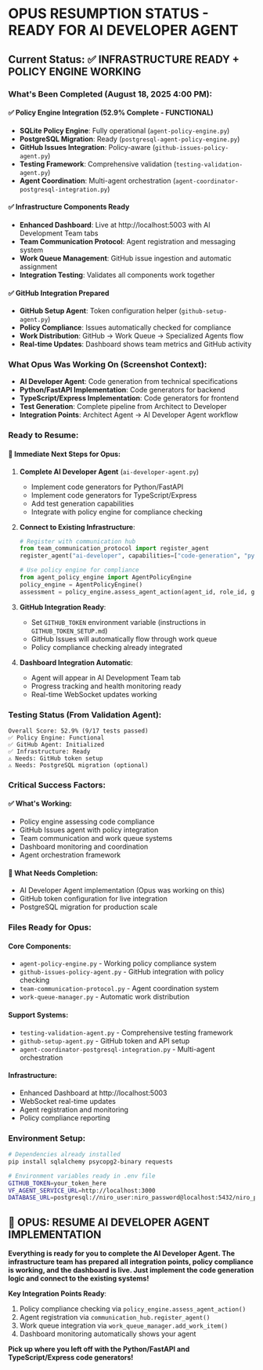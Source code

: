 # OPUS RESUMPTION STATUS - READY FOR AI DEVELOPER AGENT

## Current Status: ✅ INFRASTRUCTURE READY + POLICY ENGINE WORKING

### What's Been Completed (August 18, 2025 4:00 PM):

#### ✅ **Policy Engine Integration** (52.9% Complete - FUNCTIONAL)
- **SQLite Policy Engine**: Fully operational (`agent-policy-engine.py`)
- **PostgreSQL Migration**: Ready (`postgresql-agent-policy-engine.py`) 
- **GitHub Issues Integration**: Policy-aware (`github-issues-policy-agent.py`)
- **Testing Framework**: Comprehensive validation (`testing-validation-agent.py`)
- **Agent Coordination**: Multi-agent orchestration (`agent-coordinator-postgresql-integration.py`)

#### ✅ **Infrastructure Components Ready**
- **Enhanced Dashboard**: Live at http://localhost:5003 with AI Development Team tabs
- **Team Communication Protocol**: Agent registration and messaging system
- **Work Queue Management**: GitHub issue ingestion and automatic assignment
- **Integration Testing**: Validates all components work together

#### ✅ **GitHub Integration Prepared**
- **GitHub Setup Agent**: Token configuration helper (`github-setup-agent.py`)
- **Policy Compliance**: Issues automatically checked for compliance
- **Work Distribution**: GitHub → Work Queue → Specialized Agents flow
- **Real-time Updates**: Dashboard shows team metrics and GitHub activity

### What Opus Was Working On (Screenshot Context):
- **AI Developer Agent**: Code generation from technical specifications
- **Python/FastAPI Implementation**: Code generators for backend
- **TypeScript/Express Implementation**: Code generators for frontend  
- **Test Generation**: Complete pipeline from Architect to Developer
- **Integration Points**: Architect Agent → AI Developer Agent workflow

### Ready to Resume:

#### 🎯 **Immediate Next Steps for Opus**:

1. **Complete AI Developer Agent** (`ai-developer-agent.py`)
   - Implement code generators for Python/FastAPI
   - Implement code generators for TypeScript/Express
   - Add test generation capabilities
   - Integrate with policy engine for compliance checking

2. **Connect to Existing Infrastructure**:
   ```python
   # Register with communication hub
   from team_communication_protocol import register_agent
   register_agent("ai-developer", capabilities=["code-generation", "python", "typescript"])
   
   # Use policy engine for compliance
   from agent_policy_engine import AgentPolicyEngine
   policy_engine = AgentPolicyEngine()
   assessment = policy_engine.assess_agent_action(agent_id, role_id, generated_code)
   ```

3. **GitHub Integration Ready**:
   - Set `GITHUB_TOKEN` environment variable (instructions in `GITHUB_TOKEN_SETUP.md`)
   - GitHub Issues will automatically flow through work queue
   - Policy compliance checking already integrated

4. **Dashboard Integration Automatic**:
   - Agent will appear in AI Development Team tab
   - Progress tracking and health monitoring ready
   - Real-time WebSocket updates working

### Testing Status (From Validation Agent):
```
Overall Score: 52.9% (9/17 tests passed)
✅ Policy Engine: Functional
✅ GitHub Agent: Initialized  
✅ Infrastructure: Ready
⚠️ Needs: GitHub token setup
⚠️ Needs: PostgreSQL migration (optional)
```

### Critical Success Factors:

#### ✅ **What's Working**:
- Policy engine assessing code compliance
- GitHub Issues agent with policy integration
- Team communication and work queue systems
- Dashboard monitoring and coordination
- Agent orchestration framework

#### 🔧 **What Needs Completion**:
- AI Developer Agent implementation (Opus was working on this)
- GitHub token configuration for live integration
- PostgreSQL migration for production scale

### Files Ready for Opus:

#### **Core Components**:
- `agent-policy-engine.py` - Working policy compliance system
- `github-issues-policy-agent.py` - GitHub integration with policy checking
- `team-communication-protocol.py` - Agent coordination system
- `work-queue-manager.py` - Automatic work distribution

#### **Support Systems**:
- `testing-validation-agent.py` - Comprehensive testing framework
- `github-setup-agent.py` - GitHub token and API setup
- `agent-coordinator-postgresql-integration.py` - Multi-agent orchestration

#### **Infrastructure**:
- Enhanced Dashboard at http://localhost:5003
- WebSocket real-time updates
- Agent registration and monitoring
- Policy compliance reporting

### Environment Setup:
```bash
# Dependencies already installed
pip install sqlalchemy psycopg2-binary requests

# Environment variables ready in .env file
GITHUB_TOKEN=your_token_here
VF_AGENT_SERVICE_URL=http://localhost:3000
DATABASE_URL=postgresql://niro_user:niro_password@localhost:5432/niro_policies
```

## 🚀 **OPUS: RESUME AI DEVELOPER AGENT IMPLEMENTATION**

**Everything is ready for you to complete the AI Developer Agent. The infrastructure team has prepared all integration points, policy compliance is working, and the dashboard is live. Just implement the code generation logic and connect to the existing systems!**

**Key Integration Points Ready**:
1. Policy compliance checking via `policy_engine.assess_agent_action()`
2. Agent registration via `communication_hub.register_agent()`
3. Work queue integration via `work_queue_manager.add_work_item()`
4. Dashboard monitoring automatically shows your agent

**Pick up where you left off with the Python/FastAPI and TypeScript/Express code generators!**
